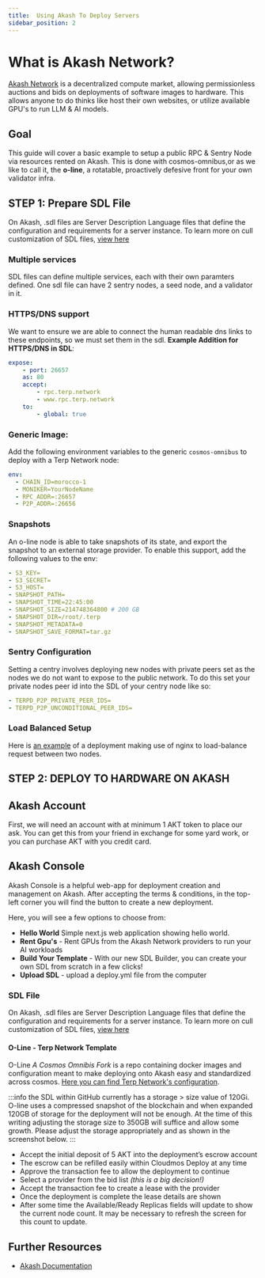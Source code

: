 ```yaml
---
title:  Using Akash To Deploy Servers
sidebar_position: 2
---
```


# What is Akash Network?

[Akash Network](https://akash.network) is a decentralized compute market, allowing permissionless auctions and bids on deployments of software images to hardware. This allows anyone to do thinks like host their own websites, or utilize available GPU's to run LLM & AI models. 

## Goal
This guide will cover a basic example to setup a public RPC & Sentry Node via resources rented on Akash. This is done with cosmos-omnibus,or as we like to call it, the **o-line**, a rotatable, proactively defesive front for your own validator infra.   

## STEP 1: Prepare SDL File 
On Akash, .sdl files are Server Description Language files that define the configuration and requirements for a server instance. To learn more on cull customization of SDL files, [view here](https://akash.network/docs/getting-started/stack-definition-language/)

### Multiple services 
SDL files can define multiple services, each with their own paramters defined. One sdl file can have 2 sentry  nodes, a seed node, and a validator in it.

### HTTPS/DNS support 
We want to ensure we are able to connect the human readable dns links to these endpoints, so we must set them in the sdl. **Example Addition for HTTPS/DNS in SDL**:

```yaml
expose:
    - port: 26657
    as: 80
    accept:
        - rpc.terp.network
        - www.rpc.terp.network
    to:
        - global: true
```

### Generic Image:
Add the following environment variables to the generic `cosmos-omnibus` to deploy with a Terp Network node:
```yaml
env:
  - CHAIN_ID=morocco-1  
  - MONIKER=YourNodeName
  - RPC_ADDR=:26657
  - P2P_ADDR=:26656
```

### Snapshots 
An o-line node is able to take snapshots of its state, and export the snapshot to an external storage provider. To enable this support, add the following values to the env:
```yaml
- S3_KEY=
- S3_SECRET=
- S3_HOST=
- SNAPSHOT_PATH=
- SNAPSHOT_TIME=22:45:00
- SNAPSHOT_SIZE=214748364800 # 200 GB
- SNAPSHOT_DIR=/root/.terp
- SNAPSHOT_METADATA=0
- SNAPSHOT_SAVE_FORMAT=tar.gz
```
### Sentry Configuration
Setting a centry involves deploying new nodes with private peers set as the nodes we do not want to expose to the public network. To do this set your private nodes peer id into the SDL of your centry node like so:
```yaml
- TERPD_P2P_PRIVATE_PEER_IDS=
- TERPD_P2P_UNCONDITIONAL_PEER_IDS=
```

### Load Balanced Setup
Here is [an example](https://github.com/akash-network/cosmos-omnibus/tree/master/_examples/load-balanced-rpc-nodes) of a deployment making use of nginx to load-balance request between two nodes.

## STEP 2: DEPLOY TO HARDWARE ON AKASH

## Akash Account    
First, we will need an account with at minimum 1 AKT token to place our ask. You can get this from your friend in exchange for some yard work, or you can purchase AKT with you credit card. 

## Akash Console
Akash Console is a helpful web-app for deployment creation and management on Akash. After accepting the terms & conditions, in the top-left corner you will find the button to create a new deployment.

Here, you will see a few options to choose from:

- **Hello World** Simple next.js web application showing hello world.
- **Rent Gpu's** - Rent GPUs from the Akash Network providers to run your AI workloads
- **Build Your Template** - With our new SDL Builder, you can create your own SDL from scratch in a few clicks!
- **Upload SDL** - upload a deploy.yml file from the computer

### SDL File
On Akash, .sdl files are Server Description Language files that define the configuration and requirements for a server instance. To learn more on cull customization of SDL files, [view here](https://akash.network/docs/getting-started/stack-definition-language/)


#### O-Line - Terp Network Template
O-Line *A Cosmos Omnibis Fork* is a repo containing docker images and configuration meant to make deploying onto Akash easy and standardized across cosmos. [Here you can find Terp Network's configuration](https://github.com/terpnetwork/o-line/tree/master/terpnetwork).


:::info 
the SDL within GitHub currently has a storage > size value of 120Gi. O-line uses a compressed snapshot of the blockchain and when expanded 120GB of storage for the deployment will not be enough. At the time of this writing adjusting the storage size to 350GB will suffice and allow some growth. Please adjust the storage appropriately and as shown in the screenshot below.
::: 

* Accept the initial deposit of 5 AKT into the deployment’s escrow account
* The escrow can be refilled easily within Cloudmos Deploy at any time
* Approve the transaction fee to allow the deployment to continue
* Select a provider from the bid list *(this is a big decision!)*
* Accept the transaction fee to create a lease with the provider
* Once the deployment is complete the lease details are shown
* After some time the Available/Ready Replicas fields will update to show the current node count. It may be necessary to refresh the screen for this count to update.


## Further Resources
- [Akash Documentation](https://docs.akash.network)